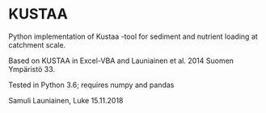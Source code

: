 # KUSTAA
Python implementation of Kustaa -tool for sediment and nutrient loading at catchment scale.

Based on KUSTAA in Excel-VBA and Launiainen et al. 2014 Suomen Ympäristö 33.

Tested in Python 3.6; requires numpy and pandas

Samuli Launiainen, Luke 15.11.2018